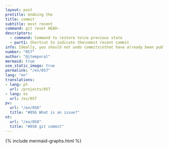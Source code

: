 ```yaml
---
layout: post
pretitle: Undoing the
title: commit
subtitle: most recent
command: git reset HEAD~
descriptors:
  - command: Command to restore to\na previous state
  - part1: Shortcut to indicate the\nmost recent commit
info: Ideally, you should not undo commits\nthat have already been published to the repository
number: "057"
author: "@jtemporal"
mermaid: true
use_static_image: true
permalink: "/en/057"
lang: "en"
translations:
- lang: pt
  url: /projects/057
- lang: es
  url: /es/057
pv:
  url: "/en/056"
  title: "#056 What is an issue?"
nt:
  url: "/en/058"
  title: "#058 git commit"
---
```


{% include mermaid-graphs.html %}